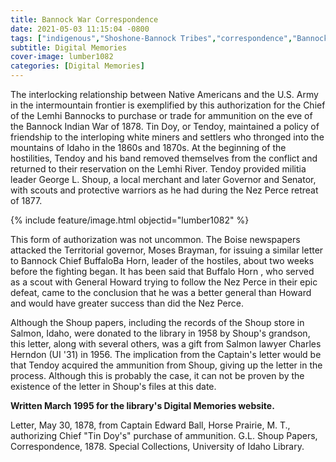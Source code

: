 ```yaml
---
title: Bannock War Correspondence
date: 2021-05-03 11:15:04 -0800
tags: ["indigenous","Shoshone-Bannock Tribes","correspondence","Bannock Indian War","Chief Tendoy"]
subtitle: Digital Memories
cover-image: lumber1082
categories: [Digital Memories]
---
```


The interlocking relationship between Native Americans and the U.S. Army in the intermountain frontier is exemplified by this authorization for the Chief of the Lemhi Bannocks to purchase or trade for ammunition on the eve of the Bannock Indian War of 1878. Tin Doy, or Tendoy, maintained a policy of friendship to the interloping white miners and settlers who thronged into the mountains of Idaho in the 1860s and 1870s. At the beginning of the hostilities, Tendoy and his band removed themselves from the conflict and returned to their reservation on the Lemhi River. Tendoy provided militia leader George L. Shoup, a local merchant and later Governor and Senator, with scouts and protective warriors as he had during the Nez Perce retreat of 1877.

{% include feature/image.html objectid="lumber1082" %}

This form of authorization was not uncommon. The Boise newspapers attacked the Territorial governor, Moses Brayman, for issuing a similar letter to Bannock Chief BuffaloBa Horn, leader of the hostiles, about two weeks before the fighting began. It has been said that Buffalo Horn , who served as a scout with General Howard trying to follow the Nez Perce in their epic defeat, came to the conclusion that he was a better general than Howard and would have greater success than did the Nez Perce.

Although the Shoup papers, including the records of the Shoup store in Salmon, Idaho, were donated to the library in 1958 by Shoup's grandson, this letter, along with several others, was a gift from Salmon lawyer Charles Herndon (UI '31) in 1956. The implication from the Captain's letter would be that Tendoy acquired the ammunition from Shoup, giving up the letter in the process. Although this is probably the case, it can not be proven by the existence of the letter in Shoup's files at this date.

**Written March 1995 for the library's Digital Memories website.**

Letter, May 30, 1878, from Captain Edward Ball, Horse Prairie, M. T., authorizing Chief "Tin Doy's" purchase of ammunition. G.L. Shoup Papers, Correspondence, 1878. Special Collections, University of Idaho Library.
